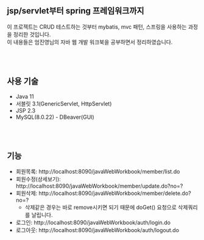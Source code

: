 ## jsp/servlet부터 spring 프레임워크까지
이 프로젝트는 CRUD 테스트하는 것부터 mybatis, mvc 패턴, 스프링을 사용하는 과정을 정리한 것입니다.  
이 내용들은 엄진영님의 자바 웹 개발 워크북을 공부하면서 정리하였습니다.

<br/>
<br/>

## 사용 기술

- Java 11
- 서블릿 3.1(GenericServlet, HttpServlet)
- JSP 2.3
- MySQL(8.0.22) - DBeaver(GUI)

<br/>
<br/>

## 기능

- 회원목록: http://localhost:8090/javaWebWorkbook/member/list.do
- 회원수정(상세보기): http://localhost:8090/javaWebWorkbook/member/update.do?no=?
- 회원삭제: http://localhost:8090/javaWebWorkbook/member/delete.do?no=?
	- 삭제같은 경우는 바로 remove시키면 되기 때문에 doGet() 요청으로 삭제쿼리를 날립니다.
- 로그인: http://localhost:8090/javaWebWorkbook/auth/login.do
- 로그아웃: http://localhost:8090/javaWebWorkbook/auth/logout.do